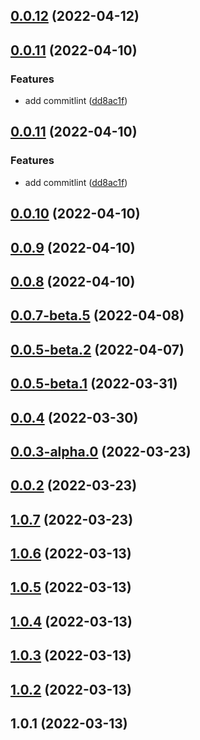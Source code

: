 ## [0.0.12](https://github.com/jizai1125/action_npm_test/compare/v0.0.11...v0.0.12) (2022-04-12)



## [0.0.11](https://github.com/jizai1125/action_npm_test/compare/v0.0.10...v0.0.11) (2022-04-10)


### Features

* add commitlint ([dd8ac1f](https://github.com/jizai1125/action_npm_test/commit/dd8ac1ff2610979c98aa9791506cf2279d4ff7b8))



## [0.0.11](https://github.com/jizai1125/action_npm_test/compare/v0.0.10...v0.0.11) (2022-04-10)


### Features

* add commitlint ([dd8ac1f](https://github.com/jizai1125/action_npm_test/commit/dd8ac1ff2610979c98aa9791506cf2279d4ff7b8))



## [0.0.10](https://github.com/jizai1125/action_npm_test/compare/v0.0.9...v0.0.10) (2022-04-10)



## [0.0.9](https://github.com/jizai1125/action_npm_test/compare/v0.0.8...v0.0.9) (2022-04-10)



## [0.0.8](https://github.com/jizai1125/action_npm_test/compare/v0.0.7-beta.5...v0.0.8) (2022-04-10)



## [0.0.7-beta.5](https://github.com/jizai1125/action_npm_test/compare/v0.0.5-beta.2...v0.0.7-beta.5) (2022-04-08)



## [0.0.5-beta.2](https://github.com/jizai1125/action_npm_test/compare/v0.0.5-beta.1...v0.0.5-beta.2) (2022-04-07)



## [0.0.5-beta.1](https://github.com/jizai1125/action_npm_test/compare/v0.0.4...v0.0.5-beta.1) (2022-03-31)



## [0.0.4](https://github.com/jizai1125/action_npm_test/compare/v0.0.3-alpha.0...v0.0.4) (2022-03-30)



## [0.0.3-alpha.0](https://github.com/jizai1125/action_npm_test/compare/v0.0.2...v0.0.3-alpha.0) (2022-03-23)



## [0.0.2](https://github.com/jizai1125/action_npm_test/compare/v1.0.7...v0.0.2) (2022-03-23)



## [1.0.7](https://github.com/jizai1125/action_npm_test/compare/v1.0.6...v1.0.7) (2022-03-23)



## [1.0.6](https://github.com/jizai1125/action_npm_test/compare/v1.0.5...v1.0.6) (2022-03-13)



## [1.0.5](https://github.com/jizai1125/action_npm_test/compare/v1.0.4...v1.0.5) (2022-03-13)



## [1.0.4](https://github.com/jizai1125/action_npm_test/compare/v1.0.3...v1.0.4) (2022-03-13)



## [1.0.3](https://github.com/jizai1125/action_npm_test/compare/v1.0.2...v1.0.3) (2022-03-13)



## [1.0.2](https://github.com/jizai1125/action_npm_test/compare/v1.0.1...v1.0.2) (2022-03-13)



## 1.0.1 (2022-03-13)



